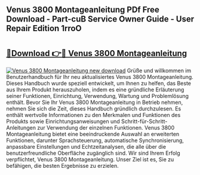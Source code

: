 ## Venus 3800 Montageanleitung PDf Free Download - Part-cuB Service Owner Guide - User Repair Edition 1rroO

# <h2><a href="http://df7t9w.blite.top/?on=Venus+3800+Montageanleitung">🔗Download 👉🔴 Venus 3800 Montageanleitung</a></h2>

[![Venus 3800 Montageanleitung new download](https://i.imgur.com/lujVjoI.png)](http://df7t9w.blite.top/?on=Venus+3800+Montageanleitung)
Grüße und willkommen im Benutzerhandbuch für Ihr neu aktualisiertes Venus 3800 Montageanleitung. Dieses Handbuch wurde speziell entwickelt, um Ihnen zu helfen, das Beste aus Ihrem Produkt herauszuholen, indem es eine gründliche Erläuterung seiner Funktionen, Einrichtung, Verwendung, Wartung und Problemlösung enthält. Bevor Sie Ihr Venus 3800 Montageanleitung in Betrieb nehmen, nehmen Sie sich die Zeit, dieses Handbuch gründlich durchzulesen. Es enthält wertvolle Informationen zu den Merkmalen und Funktionen des Produkts sowie Einrichtungsanweisungen und Schritt-für-Schritt-Anleitungen zur Verwendung der einzelnen Funktionen. Venus 3800 Montageanleitung bietet eine beeindruckende Auswahl an erweiterten Funktionen, darunter Sprachsteuerung, automatische Synchronisierung, anpassbare Einstellungen und Echtzeitanalysen, die alle über die benutzerfreundliche Oberfläche zugänglich sind. Wir sind Ihrem Erfolg verpflichtet, Venus 3800 Montageanleitung. Unser Ziel ist es, Sie zu befähigen, die besten Ergebnisse zu erzielen.
